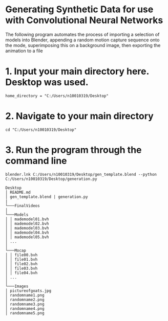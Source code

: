 # Generating Synthetic Data for use with Convolutional Neural Networks

The following program automates the process of 
importing a selection of models into Blender, 
appending a random motion capture sequence onto 
the mode, superimposing this on a background image,
then exporting the animation to a file 

# 1. Input your main directory here. Desktop was used.
`home_directory = "C:/Users/n10010319/Desktop"`



# 2. Navigate to your main directory 
`cd "C:/Users/n10010319/Desktop"`

# 3. Run the program through the command line
`blender.lnk C:/Users/n10010319/Desktop/gen_template.blend --python C:/Users/n10010319/Desktop/generation.py`

```
Desktop
│ README.md
│ gen_template.blend | generation.py
|
└───FinalVideos
│
└───Models
│ │ mademodel01.bvh
│ │ mademodel02.bvh
│ │ mademodel03.bvh
│ │ mademodel04.bvh
│ │ mademodel05.bvh
│ ...
│
└───Mocap
│ │ file00.bvh
│ │ file01.bvh
│ │ file02.bvh
│ │ file03.bvh
│ │ file04.bvh
│ ...
│
└───Images
│ pictureofgoats.jpg
│ randomname1.png
│ randomname2.png
│ randomname3.png
│ randomname4.png
│ randomname5.png
```
